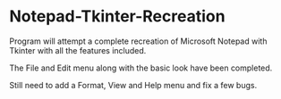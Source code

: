 # Notepad-Tkinter-Recreation
Program will attempt a complete recreation of Microsoft Notepad with Tkinter with all the features included.

The File and Edit menu along with the basic look have been completed.

Still need to add a Format, View and Help menu and fix a few bugs.
